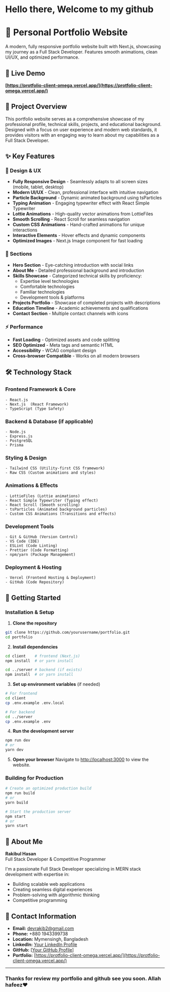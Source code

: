 # Hello there, Welcome to my github
# 🌟 Personal Portfolio Website

A modern, fully responsive portfolio website built with Next.js, showcasing my journey as a Full Stack Developer. Features smooth animations, clean UI/UX, and optimized performance.

## 🔗 Live Demo

**[https://protfolio-client-omega.vercel.app/](https://protfolio-client-omega.vercel.app/)**

## 📖 Project Overview

This portfolio website serves as a comprehensive showcase of my professional profile, technical skills, projects, and educational background. Designed with a focus on user experience and modern web standards, it provides visitors with an engaging way to learn about my capabilities as a Full Stack Developer.

## ✨ Key Features

### 🎨 Design & UX
- **Fully Responsive Design** - Seamlessly adapts to all screen sizes (mobile, tablet, desktop)
- **Modern UI/UX** - Clean, professional interface with intuitive navigation
- **Particle Background** - Dynamic animated background using tsParticles
- **Typing Animation** - Engaging typewriter effect with React Simple Typewriter
- **Lottie Animations** - High-quality vector animations from LottieFiles
- **Smooth Scrolling** - React Scroll for seamless navigation
- **Custom CSS Animations** - Hand-crafted animations for unique interactions
- **Interactive Elements** - Hover effects and dynamic components
- **Optimized Images** - Next.js Image component for fast loading

### 📱 Sections
- **Hero Section** - Eye-catching introduction with social links
- **About Me** - Detailed professional background and introduction
- **Skills Showcase** - Categorized technical skills by proficiency:
  - Expertise level technologies
  - Comfortable technologies
  - Familiar technologies
  - Development tools & platforms
- **Projects Portfolio** - Showcase of completed projects with descriptions
- **Education Timeline** - Academic achievements and qualifications
- **Contact Section** - Multiple contact channels with icons

### ⚡ Performance
- **Fast Loading** - Optimized assets and code splitting
- **SEO Optimized** - Meta tags and semantic HTML
- **Accessibility** - WCAG compliant design
- **Cross-browser Compatible** - Works on all modern browsers

## 🛠️ Technology Stack

### Frontend Framework & Core
```
- React.js 
- Next.js  (React Framework)
- TypeScript (Type Safety)
```
 
 ### Backend & Database (if applicable)
```
- Node.js
- Express.js
- PostgreSQL
- Prisma
```


### Styling & Design
```
- Tailwind CSS (Utility-first CSS framework)
- Raw CSS (Custom animations and styles)
```

### Animations & Effects
```
- LottieFiles (Lottie animations)
- React Simple Typewriter (Typing effect)
- React Scroll (Smooth scrolling)
- tsParticles (Animated background particles)
- Custom CSS Animations (Transitions and effects)
```

### Development Tools
```
- Git & GitHub (Version Control)
- VS Code (IDE)
- ESLint (Code Linting)
- Prettier (Code Formatting)
- npm/yarn (Package Management)
```

### Deployment & Hosting
```
- Vercel (Frontend Hosting & Deployment)
- GitHub (Code Repository)
```



## 🚀 Getting Started


### Installation & Setup

1. **Clone the repository**
```bash
git clone https://github.com/yourusername/portfolio.git
cd portfolio
```

2. **Install dependencies**
```bash
cd client    # frontend (Next.js)
npm install  # or yarn install

cd ../server # backend (if exists)
npm install  # or yarn install

```

3. **Set up environment variables** (if needed)
```bash
# For frontend
cd client
cp .env.example .env.local

# For backend
cd ../server
cp .env.example .env


```

4. **Run the development server**
```bash
npm run dev
# or
yarn dev
```

5. **Open your browser**
Navigate to [http://localhost:3000](http://localhost:3000) to view the website.

### Building for Production

```bash
# Create an optimized production build
npm run build
# or
yarn build

# Start the production server
npm start
# or
yarn start
```

## 🎯 About Me

**Rakibul Hasan**  
Full Stack Developer & Competitive Programmer

I'm a passionate Full Stack Developer specializing in MERN stack development with expertise in:
- Building scalable web applications
- Creating seamless digital experiences
- Problem-solving with algorithmic thinking
- Competitive programming


## 📧 Contact Information

- **Email:** [devrakib2@gmail.com](mailto:devrakib2@gmail.com)
- **Phone:** +880 1943399738
- **Location:** Mymensingh, Bangladesh
- **LinkedIn:** [Your LinkedIn Profile](https://www.linkedin.com/in/rakibul-hasan-b94123271/)
- **GitHub:** [[Your GitHub Profile](https://github.com/rakibul561)]
- **Portfolio:** [https://protfolio-client-omega.vercel.app/](https://protfolio-client-omega.vercel.app/)





---

### Thanks for review my portfolio and github see you soon. Allah hafeez❤️

